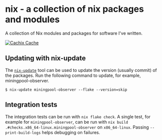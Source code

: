 # nix - a collection of nix packages and modules

A collection of Nix modules and packages for software I've written.

<!--
![Build and populate cache](https://github.com/<YOUR-GITHUB-USER>/nur-packages/workflows/Build%20and%20populate%20cache/badge.svg)

-->
[![Cachix Cache](https://img.shields.io/badge/cachix-b10c-nixpkgs-blue.svg)](https://b10c-nixpkgs.cachix.org)

## Updating with nix-update

The [`nix-update`] tool can be used to update the version (usually commit) of the
packages. Run the following command to update, for example, miningpool-observer.

```
$ nix-update miningpool-observer --flake --version=skip
```

[`nix-update`]: https://github.com/Mic92/nix-update

## Integration tests

The integration tests can be run with `nix flake check`.
A single test, for example for `miningpool-observer`, can be run with
`nix build .#checks.x86_64-linux.miningpool-observer` on `x86_64-linux`.
Passing `--print-build-logs` helps debugging on failures.
